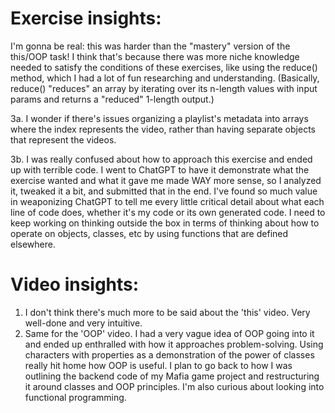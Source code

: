 # Exercise insights:
I'm gonna be real: this was harder than the "mastery" version of the this/OOP task! I think that's because there was more niche knowledge needed to satisfy the conditions of these exercises, like using the reduce() method, which I had a lot of fun researching and understanding. (Basically, reduce() "reduces" an array by iterating over its n-length values with input params and returns a "reduced" 1-length output.) 

3a. I wonder if there's issues organizing a playlist's metadata into arrays where the index represents the video, rather than having separate objects that represent the videos.

3b. I was really confused about how to approach this exercise and ended up with terrible code. I went to ChatGPT to have it demonstrate what the exercise wanted and what it gave me made WAY more sense, so I analyzed it, tweaked it a bit, and submitted that in the end. I've found so much value in weaponizing ChatGPT to tell me every little critical detail about what each line of code does, whether it's my code or its own generated code. I need to keep working on thinking outside the box in terms of thinking about how to operate on objects, classes, etc by using functions that are defined elsewhere.

# Video insights:
1. I don't think there's much more to be said about the 'this' video. Very well-done and very intuitive.
2. Same for the 'OOP' video. I had a very vague idea of OOP going into it and ended up enthralled with how it approaches problem-solving. Using characters with properties as a demonstration of the power of classes really hit home how OOP is useful. I plan to go back to how I was outlining the backend code of my Mafia game project and restructuring it around classes and OOP principles. I'm also curious about looking into functional programming.